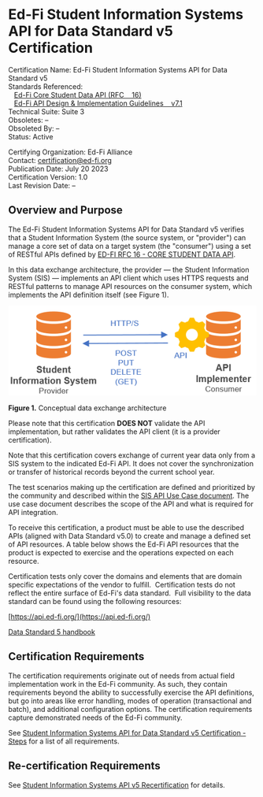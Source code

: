 # Ed-Fi Student Information Systems API for Data Standard v5 Certification

Certification Name: Ed-Fi Student Information Systems API for Data Standard v5 \
Standards Referenced: \
   [Ed-Fi Core Student Data API (RFC    16)](https://edfi.atlassian.net/wiki/spaces/EFDSRFC/pages/25362441/ED-FI+RFC+16+-+CORE+STUDENT+DATA+API)
\
   [Ed-Fi API Design & Implementation Guidelines    v7.1](https://edfi.atlassian.net/wiki/download/attachments/18645251/Public-REST-API-Design-and-Implementation-Guidelines-Rev2.pdf?version=1&modificationDate=1425039412083&cacheVersion=1&api=v2)
\
Technical Suite: Suite 3 \
Obsoletes: – \
Obsoleted By: – \
Status: Active

Certifying Organization: Ed-Fi Alliance \
Contact: [certification@ed-fi.org](mailto:certification@ed-fi.org) \
Publication Date: July 20 2023 \
Certification Version: 1.0 \
Last Revision Date: –

## Overview and Purpose

The Ed-Fi Student Information Systems API for Data Standard v5 verifies that a
Student Information System (the source system, or "provider") can manage a core
set of data on a target system (the "consumer") using a set of RESTful APIs
defined by
[ED-FI RFC 16 - CORE STUDENT DATA API](https://edfi.atlassian.net/wiki/spaces/EFDSRFC/pages/25362441/ED-FI+RFC+16+-+CORE+STUDENT+DATA+API).

In this data exchange architecture, the provider *—* the Student Information
System (SIS) *—* implements an API client which uses HTTPS requests and RESTful
patterns to manage API resources on the consumer system, which implements the
API definition itself (see Figure 1).

![Conceptual data exchange architecture](../../img/figure1.png)

**Figure 1.** Conceptual data exchange architecture

Please note that this certification **DOES NOT** validate the API
implementation, but rather validates the API client (it is a provider
certification).

Note that this certification covers exchange of current year data only from a
SIS system to the indicated Ed-Fi API. It does not cover the synchronization or
transfer of historical records beyond the current school year.

The test scenarios making up the certification are defined and prioritized by
the community and described within
the [SIS API Use Case document](https://edfi.atlassian.net/wiki/display/SG/SIS+API+V3+Certification+Use+Cases).
The use case document describes the scope of the API and what is required for
API integration.

To receive this certification, a product must be able to use the described APIs
(aligned with Data Standard v5.0) to create and manage a defined set of API
resources. A table below shows the Ed-Fi API resources that the product is
expected to exercise and the operations expected on each resource.

Certification tests only cover the domains and elements that are domain specific
expectations of the vendor to fulfill.  Certification tests do not reflect the
entire surface of Ed-Fi's data standard.  Full visibility to the data standard
can be found using the following resources:

[https://api.ed-fi.org/](https://api.ed-fi.org/)

[Data Standard 5 handbook](https://schema.ed-fi.org/datahandbook-v500pre2/#/)

## Certification Requirements

The certification requirements originate out of needs from actual field
implementation work in the Ed-Fi community. As such, they contain requirements
beyond the ability to successfully exercise the API definitions, but go into
areas like error handling, modes of operation (transactional and batch), and
additional configuration options. The certification requirements capture
demonstrated needs of the Ed-Fi community.

See [Student Information Systems API for Data Standard v5 Certification - Steps](./certification-steps.md) for
a list of all requirements.

## Re-certification Requirements

See [Student Information Systems API v5 Recertification](./recertification.md) for
details.
